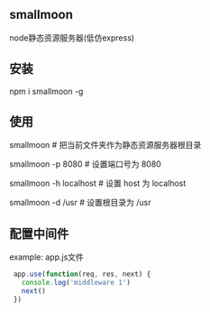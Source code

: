## smallmoon

node静态资源服务器(低仿express)

## 安装

npm i smallmoon -g

## 使用

smallmoon # 把当前文件夹作为静态资源服务器根目录

smallmoon -p 8080 # 设置端口号为 8080

smallmoon -h localhost # 设置 host 为 localhost

smallmoon -d /usr # 设置根目录为 /usr

## 配置中间件
example: 
app.js文件
```javascript
 app.use(function(req, res, next) {
   console.log('middleware 1')
   next()
 })
```
